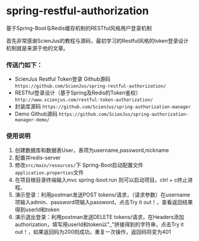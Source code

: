 # spring-restful-authorization
基于Spring-Boot与Redis缓存机制的RESTful风格用户登录机制

首先非常感谢ScienJus的教程与源码，最初学习的Restful风格的token登录设计机制就是来源于他的文章。
### 传送门如下：
- ScienJus Restful Token登录 Github源码
`https://github.com/ScienJus/spring-restful-authorization/`
- RESTful登录设计（基于Spring及Redis的Token鉴权）
`http://www.scienjus.com/restful-token-authorization/`
- 封装库源码
`https://github.com/ScienJus/spring-authorization-manager`
- Demo Github源码
`https://github.com/ScienJus/spring-authorization-manager-demo/`

### 使用说明
1. 创建数据库和数据表User，表项为username,password,nickname
2. 配置并redis-server
3. 修改`src/main/resources/`下 Spring-Boot启动配置文件`application.properties`文件
4. 在项目根目录终端输入mvc spring-boot:run 则可以启动项目。ctrl + c终止进程。
5. 演示登录：利用postman发送POST tokens/请求，（请求参数）在username项输入admin、password项输入password，点击Try it out！，查看返回结果得到userId和token
6. 演示退出登录：利用postman发送DELETE tokens/请求，在Headers添加authorization，填写用userId和token以"_"拼接得到的字符串，点击Try it out！，如果返回码为200则成功。重复一次操作，返回码将变为401
